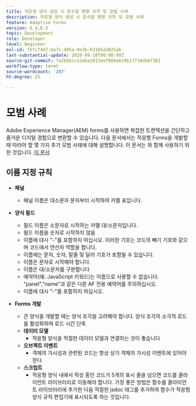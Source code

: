 ```yaml
---
title: 적응형 양식 생성 시 준수할 명명 규칙 및 모범 사례
description: 적응형 양식 생성 시 준수할 명명 규칙 및 모범 사례
feature: Adaptive Forms
version: 6.4,6.5
topic: Development
role: Developer
level: Beginner
exl-id: fbfc74d7-ba7c-495a-9e3b-63166a3025ab
last-substantial-update: 2020-09-10T00:00:00Z
source-git-commit: 7a2bb61ca1dea1013eef088a629b17718dbbf381
workflow-type: tm+mt
source-wordcount: '287'
ht-degree: 2%

---
```


# 모범 사례

Adobe Experience Manager(AEM) forms를 사용하면 복잡한 트랜잭션을 간단하고 즐거운 디지털 경험으로 변환할 수 있습니다. 다음 문서에서는 적응형 Forms을 개발할 때 따라야 할 몇 가지 추가 모범 사례에 대해 설명합니다. 이 문서는 와 함께 사용하기 위한 것입니다. [이 문서](https://helpx.adobe.com/experience-manager/6-3/forms/using/adaptive-forms-best-practices.html#Overview)

## 이름 지정 규칙

* **패널**
   * 패널 이름은 대소문자 문자부터 시작하여 카멜 표입니다.

* **양식 필드**
   * 필드 이름은 소문자로 시작하는 카멜 대/소문자입니다.
   * 필드 이름을 숫자로 시작하지 않음
   * 이름에 대시 &quot;-&quot;를 포함하지 마십시오. 이러한 기호는 코드의 빼기 기호와 같으며 코드에서 연산자 역할을 합니다.
   * 이름에는 문자, 숫자, 밑줄 및 달러 기호가 포함될 수 있습니다.
   * 이름은 문자로 시작해야 합니다.
   * 이름은 대/소문자를 구분합니다
   * 예약어(예: JavaScript 키워드)는 이름으로 사용할 수 없습니다. &quot;panel&quot;,&quot;name&quot;과 같은 다른 AF 전용 예약어를 주의하십시오.
   * 이름에 대시 &quot;-&quot;를 포함하지 마십시오.
* **Forms 개발**
   * 큰 양식을 개발할 때는 양식 조각을 고려해야 합니다. 양식 조각의 소극적 로드를 활성화하여 로드 시간 단축
   * **데이터 모델**
      * 적응형 양식을 적절한 데이터 모델과 연결하는 것이 좋습니다
   * **오브젝트 이벤트**
      * 객체의 가시성과 관련된 코드는 항상 상기 객체의 가시성 이벤트에 있어야 한다.
   * **스크립트**
      * 적응형 양식 내에서 작성 중인 코드가 5개의 표시 줄을 넘으면 코드를 클라이언트 라이브러리로 이동해야 합니다. 가장 좋은 방법은 함수를 클라이언트 라이브러리에 추가한 다음 적절한 jsdoc 태그를 추가하여 함수가 적응형 양식 규칙 편집기에 표시되도록 하는 것입니다.
